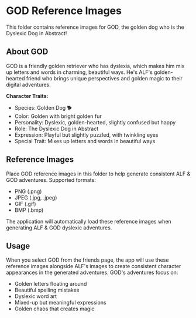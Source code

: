 # GOD Reference Images

This folder contains reference images for GOD, the golden dog who is the Dyslexic Dog in Abstract!

## About GOD

GOD is a friendly golden retriever who has dyslexia, which makes him mix up letters and words in charming, beautiful ways. He's ALF's golden-hearted friend who brings unique perspectives and golden magic to their digital adventures.

**Character Traits:**
- Species: Golden Dog 🐕
- Color: Golden with bright golden fur
- Personality: Dyslexic, golden-hearted, slightly confused but happy
- Role: The Dyslexic Dog in Abstract
- Expression: Playful but slightly puzzled, with twinkling eyes
- Special Trait: Mixes up letters and words in beautiful ways

## Reference Images

Place GOD reference images in this folder to help generate consistent ALF & GOD adventures. Supported formats:
- PNG (.png)
- JPEG (.jpg, .jpeg)
- GIF (.gif) 
- BMP (.bmp)

The application will automatically load these reference images when generating ALF & GOD dyslexic adventures.

## Usage

When you select GOD from the friends page, the app will use these reference images alongside ALF's images to create consistent character appearances in the generated adventures. GOD's adventures focus on:

- Golden letters floating around
- Beautiful spelling mistakes
- Dyslexic word art
- Mixed-up but meaningful expressions
- Golden chaos that creates magic